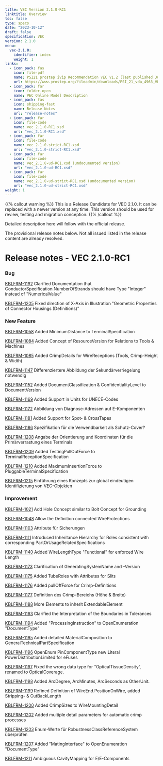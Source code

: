 ```yaml
---
title: VEC Version 2.1.0-RC1
linktitle: Overview
toc: false
type: specs
date: "2023-10-12"
draft: false
specification: VEC
version: 2.1.0
menu:
  vec-2.1.0:
    identifier: index    
    weight: 1
links:
  - icon_pack: fas
    icon: file-pdf
    name: PSI21 prostep ivip Recommendation VEC V1.2 (last published June 2020 with VEC Schema Version 1.2.0)
    url: https://www.prostep.org/fileadmin/downloads/PSI_21_vda_4968_VEC_Specification_v1.2_pub_RZ.pdf
  - icon_pack: far
    icon: folder-open
    name: VEC Online Model Description
  - icon_pack: fas
    icon: shipping-fast
    name: Release Notes
    url: "release-notes"
  - icon_pack: far
    icon: file-code
    name: vec_2.1.0-RC1.xsd
    url: "vec_2.1.0-RC1.xsd"
  - icon_pack: far
    icon: file-code
    name: vec_2.1.0-strict-RC1.xsd
    url: "vec_2.1.0-strict-RC1.xsd"
  - icon_pack: far
    icon: file-code
    name: vec_2.1.0-ud-RC1.xsd (undocumented version)
    url: "vec_2.1.0-ud-RC1.xsd"
  - icon_pack: far
    icon: file-code
    name: vec_2.1.0-ud-strict-RC1.xsd (undocumented version)
    url: "vec_2.1.0-ud-strict-RC1.xsd"    
weight: 1
---
```


{{% callout warning %}}
This is a Release Candidate for VEC 2.1.0. It can be replaced with a newer version at any time. This version should be used for review, testing and migration conception.
{{% /callout %}}

Detailed description here will follow with the official release.
<!--more-->

 The provisional release notes below. Not all issued listed in the release content are already resolved.

# Release notes - VEC 2.1.0-RC1

### Bug

[KBLFRM-1192](https://prostep-ivip.atlassian.net/browse/KBLFRM-1192) Clarified Documentation that ConductorSpecification.NumberOfStrands should have Type "Integer" instead of "NumericalValue"

[KBLFRM-1205](https://prostep-ivip.atlassian.net/browse/KBLFRM-1205) Fixed direction of X-Axis in Illustration "Geometric Properties of Connector Housings \(Definitions\)"

### New Feature

[KBLFRM-1058](https://prostep-ivip.atlassian.net/browse/KBLFRM-1058) Added MinimumDistance to TerminalSpecification

[KBLFRM-1084](https://prostep-ivip.atlassian.net/browse/KBLFRM-1084) Added Concept of ResourceVersion for Relations to Tools & Machines

[KBLFRM-1085](https://prostep-ivip.atlassian.net/browse/KBLFRM-1085) Added CrimpDetails for WireReceptions \(Tools, Crimp-Height & Width\)

[KBLFRM-1147](https://prostep-ivip.atlassian.net/browse/KBLFRM-1147) Differenziertere Abbildung der Sekundärverriegelung notwendig

[KBLFRM-1152](https://prostep-ivip.atlassian.net/browse/KBLFRM-1152) Added DocumentClassification & ConfidentialityLevel to DocumentVersion

[KBLFRM-1169](https://prostep-ivip.atlassian.net/browse/KBLFRM-1169) Added Support in Units for UNECE-Codes

[KBLFRM-1172](https://prostep-ivip.atlassian.net/browse/KBLFRM-1172) Abbildung von Diagnose-Adressen auf E-Komponenten

[KBLFRM-1181](https://prostep-ivip.atlassian.net/browse/KBLFRM-1181) Added Support for Spot- & CrossTapes

[KBLFRM-1186](https://prostep-ivip.atlassian.net/browse/KBLFRM-1186) Spezifikation für die Verwendbarkeit als Schutz-Cover?

[KBLFRM-1208](https://prostep-ivip.atlassian.net/browse/KBLFRM-1208) Angabe der Orientierung und Koordinaten für die Primärverrastung eines Terminals

[KBLFRM-1209](https://prostep-ivip.atlassian.net/browse/KBLFRM-1209) Added TestingPullOutForce to TerminalReceptionSpecification

[KBLFRM-1210](https://prostep-ivip.atlassian.net/browse/KBLFRM-1210) Added MaximumInsertionForce to PluggableTerminalSpecification

[KBLFRM-1215](https://prostep-ivip.atlassian.net/browse/KBLFRM-1215) Einführung eines Konzepts zur global eindeutigen Identifizierung von VEC-Objekten

### Improvement

[KBLFRM-1021](https://prostep-ivip.atlassian.net/browse/KBLFRM-1021) Add Hole Concept similar to Bolt Concept for Grounding

[KBLFRM-1048](https://prostep-ivip.atlassian.net/browse/KBLFRM-1048) Allow the Definition connected WireProtections

[KBLFRM-1103](https://prostep-ivip.atlassian.net/browse/KBLFRM-1103) Attribute für Sicherungen

[KBLFRM-1111](https://prostep-ivip.atlassian.net/browse/KBLFRM-1111) Introduced Inheritance Hierarchy for Roles consistent with corresponding PartOrUsageRelatedSpecifications

[KBLFRM-1140](https://prostep-ivip.atlassian.net/browse/KBLFRM-1140) Added WireLengthType "Functional" for enforced Wire Length

[KBLFRM-1173](https://prostep-ivip.atlassian.net/browse/KBLFRM-1173) Clarification of GeneratingSystemName and -Version

[KBLFRM-1175](https://prostep-ivip.atlassian.net/browse/KBLFRM-1175) Added TubeRoles with Attributes for Slits

[KBLFRM-1176](https://prostep-ivip.atlassian.net/browse/KBLFRM-1176) Added pullOffForce for Crimp-Definitions

[KBLFRM-1177](https://prostep-ivip.atlassian.net/browse/KBLFRM-1177) Definition des Crimp-Bereichs \(Höhe & Breite\)

[KBLFRM-1188](https://prostep-ivip.atlassian.net/browse/KBLFRM-1188) More Elements to inherit ExtendableElement

[KBLFRM-1193](https://prostep-ivip.atlassian.net/browse/KBLFRM-1193) Clarified the Interpretation of the Boundaries in Tolerances

[KBLFRM-1194](https://prostep-ivip.atlassian.net/browse/KBLFRM-1194) Added "ProcessingInstruction" to OpenEnumeration "DocumentType"

[KBLFRM-1195](https://prostep-ivip.atlassian.net/browse/KBLFRM-1195) Added detailed MaterialComposition to GeneralTechnicalPartSpecification

[KBLFRM-1196](https://prostep-ivip.atlassian.net/browse/KBLFRM-1196) OpenEnum PinComponentType new Literal PowerDistributionLimited for eFuses

[KBLFRM-1197](https://prostep-ivip.atlassian.net/browse/KBLFRM-1197) Fixed the wrong data type for "OpticalTissueDensity", renamed to OpticalCoverage.

[KBLFRM-1198](https://prostep-ivip.atlassian.net/browse/KBLFRM-1198) Added ArcDegree, ArcMinutes, ArcSeconds as OtherUnit.

[KBLFRM-1199](https://prostep-ivip.atlassian.net/browse/KBLFRM-1199) Refined Definition of WireEnd.PositionOnWire, added Stripping- & CutBackLength

[KBLFRM-1200](https://prostep-ivip.atlassian.net/browse/KBLFRM-1200) Added CrimpSizes to WireMountingDetail

[KBLFRM-1202](https://prostep-ivip.atlassian.net/browse/KBLFRM-1202) Added multiple detail parameters for automatic crimp processes

[KBLFRM-1203](https://prostep-ivip.atlassian.net/browse/KBLFRM-1203) Enum-Werte für RobustnessClassReferenceSystem überprüfen

[KBLFRM-1207](https://prostep-ivip.atlassian.net/browse/KBLFRM-1207) Added "MatingInterface" to OpenEnumeration "DocumentType"

[KBLFRM-1211](https://prostep-ivip.atlassian.net/browse/KBLFRM-1211) Ambiguous CavityMapping for E/E-Components

